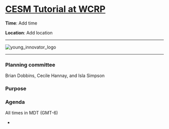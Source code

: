 # [CESM Tutorial at WCRP](https://ncar.github.io/CESM-Tutorial-WCRP/README.html)

**Time**: Add time

**Location**: Add location
___
![young_innovator_logo](images/young_innovator_logo.png)
___

### Planning committee
Brian Dobbins, Cecile Hannay, and Isla Simpson 

### Purpose


### Agenda

All times in MDT (GMT-6)

- 			


